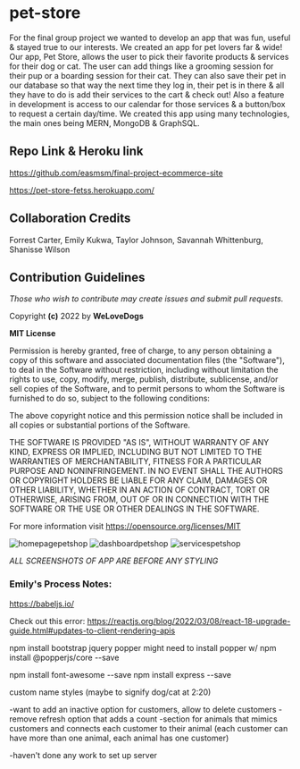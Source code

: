 
# pet-store

For the final group project we wanted to develop an app that was fun, useful & stayed true to our interests. We created an app for pet lovers far & wide! Our app, Pet Store, allows the user to pick their favorite products & services for their dog or cat. The user can add things like a grooming session for their pup or a boarding session for their cat. They can also save their pet in our database so that way the next time they log in, their pet is in there & all they have to do is add their services to the cart & check out! Also a feature in development is access to our calendar for those services & a button/box to request a certain day/time. We created this app using many technologies, the main ones being MERN, MongoDB & GraphSQL. 

## Repo Link & Heroku link

https://github.com/easmsm/final-project-ecommerce-site

https://pet-store-fetss.herokuapp.com/


## Collaboration Credits

Forrest Carter, Emily Kukwa, Taylor Johnson, Savannah Whittenburg, Shanisse Wilson


## Contribution Guidelines

*Those who wish to contribute may create issues and submit pull requests.*


Copyright **(c)** 2022 by **WeLoveDogs**

**MIT License**

Permission is hereby granted, free of charge, to any person obtaining a copy of this software and associated documentation files (the "Software"), to deal in the Software without restriction, including without limitation the rights to use, copy, modify, merge, publish, distribute, sublicense, and/or sell copies of the Software, and to permit persons to whom the Software is furnished to do so, subject to the following conditions:

The above copyright notice and this permission notice shall be included in all copies or substantial portions of the Software.

THE SOFTWARE IS PROVIDED "AS IS", WITHOUT WARRANTY OF ANY KIND, EXPRESS OR IMPLIED, INCLUDING BUT NOT LIMITED TO THE WARRANTIES OF MERCHANTABILITY, FITNESS FOR A PARTICULAR PURPOSE AND NONINFRINGEMENT. IN NO EVENT SHALL THE AUTHORS OR COPYRIGHT HOLDERS BE LIABLE FOR ANY CLAIM, DAMAGES OR OTHER LIABILITY, WHETHER IN AN ACTION OF CONTRACT, TORT OR OTHERWISE, ARISING FROM, OUT OF OR IN CONNECTION WITH THE SOFTWARE OR THE USE OR OTHER DEALINGS IN THE SOFTWARE.

For more information visit https://opensource.org/licenses/MIT


![homepagepetshop](https://user-images.githubusercontent.com/104907412/199356004-279cc90a-cb7a-483e-9c7e-c853992d5079.png)
![dashboardpetshop](https://user-images.githubusercontent.com/104907412/199356022-b4eb3c49-3288-43d9-935b-dc8a7dea7edb.png)
![servicespetshop](https://user-images.githubusercontent.com/104907412/199356027-07e69e0f-4d39-4d49-b933-d3c5ade38da2.png)

*ALL SCREENSHOTS OF APP ARE BEFORE ANY STYLING*

### Emily's Process Notes:

https://babeljs.io/

Check out this error: https://reactjs.org/blog/2022/03/08/react-18-upgrade-guide.html#updates-to-client-rendering-apis

<!-- CSS only -->
<link href="https://cdn.jsdelivr.net/npm/bootstrap@5.2.2/dist/css/bootstrap.min.css" rel="stylesheet" integrity="sha384-Zenh87qX5JnK2Jl0vWa8Ck2rdkQ2Bzep5IDxbcnCeuOxjzrPF/et3URy9Bv1WTRi" crossorigin="anonymous">

npm install bootstrap jquery popper
might need to install popper w/ npm install @popperjs/core --save

npm install font-awesome --save
npm install express --save

custom name styles (maybe to signify dog/cat at 2:20)

-want to add an inactive option for customers, allow to delete customers
-remove refresh option that adds a count
-section for animals that mimics customers and connects each customer to their animal (each customer can have more than one animal, each animal has one customer)

-haven't done any work to set up server
